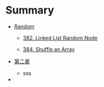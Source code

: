 # Summary

* [Random](leetcode/README.md)
  
    * [382. Linked List Random Node](leetcode/382.md)
    
    * [384. Shuffle an Array](leetcode/384.md)
    
      
    
* [第二章](Chapter2/README.md)

    * sss

* 


